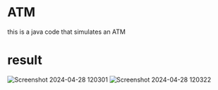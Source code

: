 # ATM
this is a java code that simulates an ATM
# result
![Screenshot 2024-04-28 120301](https://github.com/parnianshamsa/ATM/assets/153368555/6aaed898-6519-4b8e-adfc-65463996e8fd)
![Screenshot 2024-04-28 120322](https://github.com/parnianshamsa/ATM/assets/153368555/e1653d47-7057-45e9-84c5-96d32f79df4f)

